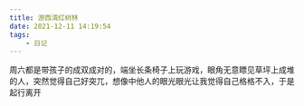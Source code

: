 ```yaml
---
title: 游西湾红树林
date: 2021-12-11 14:19:54
tags:
    - 日记
---
```

周六都是带孩子的成双成对的，端坐长条椅子上玩游戏，眼角无意瞟见草坪上成堆的人，突然觉得自己好突兀，想像中他人的眼光眼光让我觉得自己格格不入，于是起行离开  
